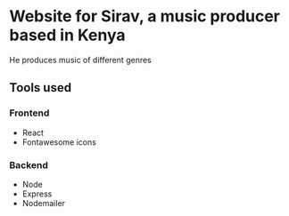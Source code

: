 # Website for Sirav, a music producer based in Kenya
He produces music of different genres

## Tools used
### Frontend
- React
- Fontawesome icons

### Backend
- Node
- Express
- Nodemailer